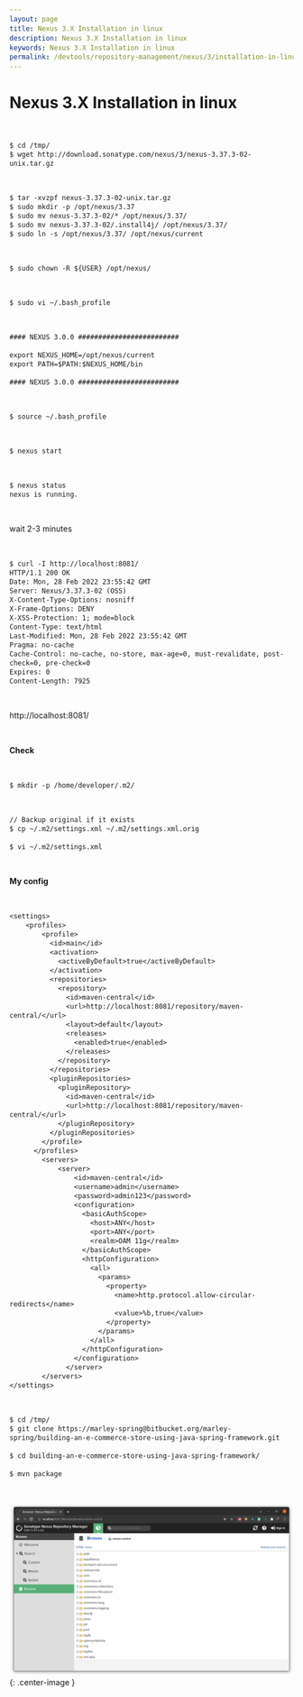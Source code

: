 ```yaml
---
layout: page
title: Nexus 3.X Installation in linux
description: Nexus 3.X Installation in linux
keywords: Nexus 3.X Installation in linux
permalink: /devtools/repository-management/nexus/3/installation-in-linux/
---
```


# Nexus 3.X Installation in linux

<br/>

    $ cd /tmp/
    $ wget http://download.sonatype.com/nexus/3/nexus-3.37.3-02-unix.tar.gz

<br/>

    $ tar -xvzpf nexus-3.37.3-02-unix.tar.gz
    $ sudo mkdir -p /opt/nexus/3.37
    $ sudo mv nexus-3.37.3-02/* /opt/nexus/3.37/
    $ sudo mv nexus-3.37.3-02/.install4j/ /opt/nexus/3.37/
    $ sudo ln -s /opt/nexus/3.37/ /opt/nexus/current

<br/>

    $ sudo chown -R ${USER} /opt/nexus/

<br/>

    $ sudo vi ~/.bash_profile

<br/>

```
#### NEXUS 3.0.0 #########################

export NEXUS_HOME=/opt/nexus/current
export PATH=$PATH:$NEXUS_HOME/bin

#### NEXUS 3.0.0 #########################
```

<br/>

    $ source ~/.bash_profile

<br/>

    $ nexus start

<br/>

    $ nexus status
    nexus is running.

<br/>

wait 2-3 minutes

<br/>

```
$ curl -I http://localhost:8081/
HTTP/1.1 200 OK
Date: Mon, 28 Feb 2022 23:55:42 GMT
Server: Nexus/3.37.3-02 (OSS)
X-Content-Type-Options: nosniff
X-Frame-Options: DENY
X-XSS-Protection: 1; mode=block
Content-Type: text/html
Last-Modified: Mon, 28 Feb 2022 23:55:42 GMT
Pragma: no-cache
Cache-Control: no-cache, no-store, max-age=0, must-revalidate, post-check=0, pre-check=0
Expires: 0
Content-Length: 7925
```

<br/>

http://localhost:8081/

<br/>

**Check**

<br/>

    $ mkdir -p /home/developer/.m2/

<br/>

    // Backup original if it exists
    $ cp ~/.m2/settings.xml ~/.m2/settings.xml.orig

    $ vi ~/.m2/settings.xml

<br/>

**My config**

<br/>

```
<settings>
    <profiles>
        <profile>
          <id>main</id>
          <activation>
            <activeByDefault>true</activeByDefault>
          </activation>
          <repositories>
            <repository>
              <id>maven-central</id>
              <url>http://localhost:8081/repository/maven-central/</url>
              <layout>default</layout>
              <releases>
                <enabled>true</enabled>
              </releases>
            </repository>
          </repositories>
          <pluginRepositories>
            <pluginRepository>
              <id>maven-central</id>
              <url>http://localhost:8081/repository/maven-central/</url>
            </pluginRepository>
          </pluginRepositories>
        </profile>
      </profiles>
        <servers>
            <server>
                <id>maven-central</id>
                <username>admin</username>
                <password>admin123</password>
                <configuration>
                  <basicAuthScope>
                    <host>ANY</host>
                    <port>ANY</port>
                    <realm>OAM 11g</realm>
                  </basicAuthScope>
                  <httpConfiguration>
                    <all>
                      <params>
                        <property>
                          <name>http.protocol.allow-circular-redirects</name>
                          <value>%b,true</value>
                        </property>
                      </params>
                    </all>
                  </httpConfiguration>
                </configuration>
              </server>
        </servers>
</settings>
```

<br/>

    $ cd /tmp/
    $ git clone https://marley-spring@bitbucket.org/marley-spring/building-an-e-commerce-store-using-java-spring-framework.git

    $ cd building-an-e-commerce-store-using-java-spring-framework/

    $ mvn package

<br/>

![Nexus Repo](/img/docs/devtools/repository-management/nexus/pic-nexus3-maven.png 'Nexus Repo'){: .center-image }
